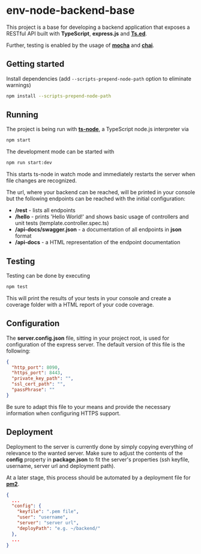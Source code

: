 # env-node-backend-base

This project is a base for developing a backend application that exposes a RESTful API built with **TypeScript**, **express.js** and **[Ts.ed](http://tsed.io/)**.

Further, testing is enabled by the usage of **[mocha](https://mochajs.org/)** and **[chai](https://chaijs.com/)**.

## Getting started

Install dependencies (add `--scripts-prepend-node-path` option to eliminate warnings)

```sh
npm install --scripts-prepend-node-path
```

## Running

The project is being run with **[ts-node](https://www.npmjs.com/package/ts-node)**, a TypeScript node.js interpreter via

```sh
npm start
```

The development mode can be started with

```sh
npm run start:dev
```

This starts ts-node in watch mode and immediately restarts the server when file changes are recognized.

The url, where your backend can be reached, will be printed in your console but the following endpoints can be reached
with the initial configuration:

- **<url>/rest** - lists all endpoints
- **<url>/hello** - prints 'Hello World!' and shows basic usage of controllers and unit tests (template.controller.spec.ts)
- **<url>/api-docs/swagger.json** - a documentation of all endpoints in **json** format
- **<url>/api-docs** - a HTML representation of the endpoint documentation

## Testing

Testing can be done by executing

```sh
npm test
```

This will print the results of your tests in your console and create a coverage folder with a HTML report of your code
coverage.

## Configuration

The **server.config.json** file, sitting in your project root, is used for configuration of the express server.
The default version of this file is the following:

```json
{
  "http_port": 8090,
  "https_port": 8443,
  "private_key_path": "",
  "ssl_cert_path": "",
  "passPhrase": ""
}
```

Be sure to adapt this file to your means and provide the necessary information when configuring HTTPS support.

## Deployment

Deployment to the server is currently done by simply copying everything of relevance to the wanted server.
Make sure to adjust the contents of the **config** property in **package.json** to fit the server's properties
(ssh keyfile, username, server url and deployment path).

At a later stage, this process should be automated by a deployment file for **[pm2](https://pm2.io/runtime/)**.

```json
{
  ...
  "config": {
    "keyfile": ".pem file",
    "user": "username",
    "server": "server url",
    "deployPath": "e.g. ~/backend/"
  },
  ...
}
```

